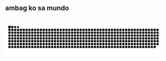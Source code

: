 <div align="center >  <h2> Hello ako po si Kristel </h2> <br>
 <h2>  nandito po ang sagot sa katotohanan  </h2> <br></div>
<!--
**kristelkristelrsyoeykrite/kristelkristelrsyoeykrite** is a ✨ _special_ ✨ repository because its `README.md` (this file) appears on your GitHub profile.

Here are some ideas to get you started:

- 🔭 I’m currently working on ...
- 🌱 I’m currently learning ...
- 👯 I’m looking to collaborate on ...
- 🤔 I’m looking for help with ...
- 💬 Ask me about ...
- 📫 How to reach me: ...
- 😄 Pronouns: ...
- ⚡ Fun fact: ...
-->
<div align="center">
  <h2> ambag ko sa mundo</h2> </h2>
  <br>
  <img alt="snake eating my contributions" src="https://raw.githubusercontent.com/kristelkristelrsyoeykrite/kristelkristelrsyoeykrite/output/github-contribution-grid-snake.svg" />
  
  <br/><br/><br/>
</div>
